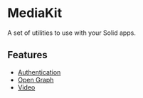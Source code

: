 # MediaKit

A set of utilities to use with your Solid apps.

## Features

- [Authentication](./packages/auth/README.md)
- [Open Graph](./packages/og/README.md)
- [Video](./packages/video/README.md)
